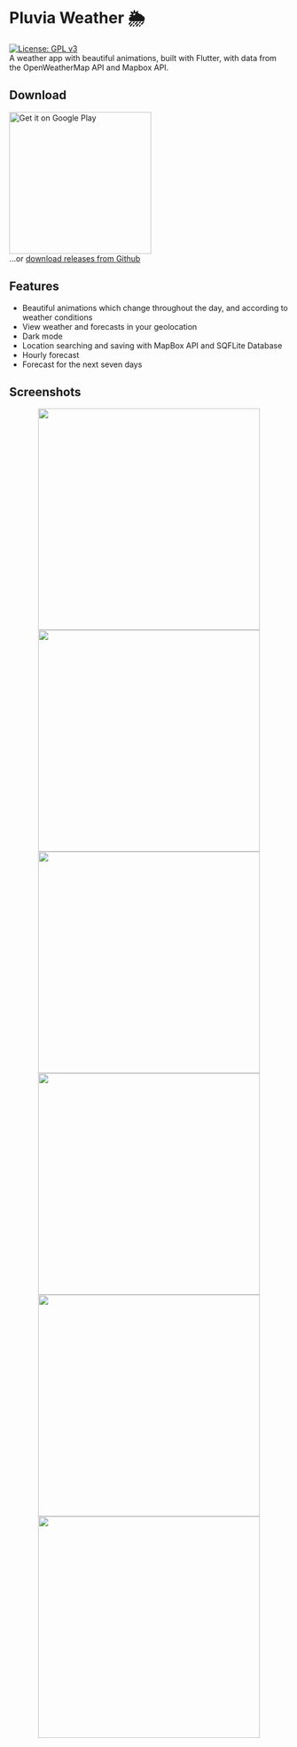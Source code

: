 # Pluvia Weather 🌦️
[![License: GPL v3](https://img.shields.io/badge/License-GPLv3-blue.svg)](https://www.gnu.org/licenses/gpl-3.0)
\
A weather app with beautiful animations, built with Flutter, with data from the OpenWeatherMap API and Mapbox API.

## Download
<a href='https://play.google.com/store/apps/details?id=com.spicychair.weather&hl=en&pcampaignid=pcampaignidMKT-Other-global-all-co-prtnr-py-PartBadge-Mar2515-1'><img alt='Get it on Google Play' src='https://play.google.com/intl/en_gb/badges/static/images/badges/en_badge_web_generic.png' width="256"/></a>\
...or [download releases from Github](https://github.com/SpicyChair/pluvia_weather_flutter/releases)

## Features
* Beautiful animations which change throughout the day, and according to weather conditions
* View weather and forecasts in your geolocation
* Dark mode
* Location searching and saving with MapBox API and SQFLite Database
* Hourly forecast
* Forecast for the next seven days

## Screenshots
<p align="center">
  <img src="https://github.com/SpicyChair/pluvia_weather_flutter/blob/master/screenshots/Google Pixel 3 5.5-inch Display (1080 x 2160) Screenshot 5.png" width="400">
  <img src="https://github.com/SpicyChair/pluvia_weather_flutter/blob/master/screenshots/Google Pixel 3 5.5-inch Display (1080 x 2160) Screenshot 1.png" width="400">
  <img src="https://github.com/SpicyChair/pluvia_weather_flutter/blob/master/screenshots/Google Pixel 3 5.5-inch Display (1080 x 2160) Screenshot 0.png" width="400">
  <img src="https://github.com/SpicyChair/pluvia_weather_flutter/blob/master/screenshots/Google Pixel 3 5.5-inch Display (1080 x 2160) Screenshot 4.png" width="400">
  <img src="https://github.com/SpicyChair/pluvia_weather_flutter/blob/master/screenshots/Google Pixel 3 5.5-inch Display (1080 x 2160) Screenshot 2.png" width="400">
  <img src="https://github.com/SpicyChair/pluvia_weather_flutter/blob/master/screenshots/Google Pixel 3 5.5-inch Display (1080 x 2160) Screenshot 3.png" width="400">
</p>
